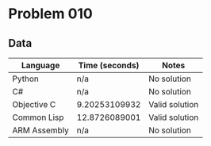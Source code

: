# Problem 010
## Data 
| Language | Time (seconds) | Notes |
| --- | --- | --- |
| Python | n/a | No solution | 
| C# | n/a | No solution | 
| Objective C | 9.20253109932 | Valid solution | 
| Common Lisp | 12.8726089001 | Valid solution | 
| ARM Assembly | n/a | No solution | 
